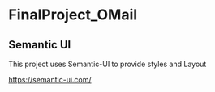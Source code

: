 # FinalProject_OMail

## Semantic UI
This project uses Semantic-UI to provide styles and Layout

https://semantic-ui.com/
